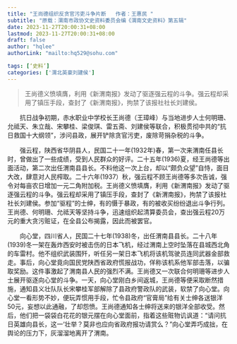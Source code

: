 ```yaml
---
title: "王尚德组织反贪官污吏斗争片断   作者：王惠民 "
subtitle: "原载：渭南市政协文史资料委员会编《渭南文史资料》第五辑"
date: 2023-11-27T20:00:31+08:00
lastmod: 2023-11-27T20:00:31+08:00
draft: false
author: "hqlee"
authorLink: "mailto:hq529@sohu.com"

tags: [‘史料’]
categories: ['渭北英豪刘建侯']
---
```


>王尚德义愤填膺，利用《新渭南报》发动了驱逐强云程的斗争。强云程却采用了镇压手段，查封了《新渭南报》，拘禁了该报社社长刘建侯。

　　抗日战争初期，赤水职业中学校长王尚德（王璋峰）与当地进步人士何明珊、允祗天、朱立哉、宋攀桂、梁俊琪、雷五斋、刘建侯等联合，积极贯彻中共的“抗日救国十大纲领”，涉问县政，展开铲除贪官污吏，废除苛捐杂税的斗争。

　　强云程，陕西省华阴县人，民国二十一年(1932年)春，第一次来渭南任县长时，曾做出了一些成绩，受到人民群众的好评。二十五年(1936)夏，经王尚德等出面活动，第二次出任渭南县县长。不料他这一次上台，却以“颇负众望”自恃，面目大改，肆意对人民榨取。二十六年(1937）秋，强云程不顾王尚德等多次告诚，强令对每亩农日增加一元二角附加税。王尚德义愤填膺，利用《新渭南报》发动了驱逐强云程的斗争。强云程却采用了镇压手段，查封了《新渭南报》，拘禁了该报社社长刘建侯。参加“驱程”的士绅，有的慑于暴政，有的被收买纷纷退出斗争行列。王尚德、何明珊、允祗天等坚持斗争，迅速组织起清算委员会，查出强云程20万元的重大贪污赃证，在全县公布揭露，因此而被罢官。

　　向心堂，四川省人，民国二十七年(1938)冬，出任渭南县县长。二十八年(1939)冬一架在轰炸西安时被击伤的日本飞机，经过渭南上空时坠落在县城西北角的车雷村。他不组织武装围歼，听任另一架日本飞机将该机驾驶员连同武器金部救走。事后，向心堂竟向国民党陕西省政府慌报战功，佯称该机系他军部击落，以骗取奖励。这件事激起了渭南县人民的强烈不满。王尚德又一次联合何明珊等进步人士展开驱逐向心堂的斗争。一天，向心堂刚白乡间返城，王尚德等便采取断然措施，通知县义壮队队长宋攀桂军部解除了县政府警政队的武装，软禁了向心堂。向心堂一看形势不妙，便玩弄惯用手段，忙令县政府“官膏局”给有关士绅各送银洋50元，妄想以此通融，了却怨愤。王尚德通知各士绅将送来的银洋全部收受。然后，他们把一袋袋白花花的银元摆在向心堂面前，指着这些赃物讥讽道：“请问抗日英雄向县长，这一‘壮举？莫非也应向省政府报功请赏么？”向心堂弄巧成拙，在舆论的压力下，灰溜溜地离开了渭南。
